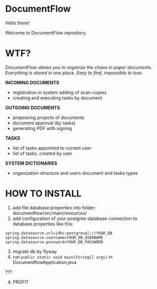 # DocumentFlow

Hello there!

Welcome to DocumentFlow repository.

# WTF?
*DocumentFlow allows you to organize the chaos in paper documents. Everything is stored in one place. Easy to find, impossible to lose.*


**INCOMING DOCUMENTS**
- registration in system adding of scan-copies
- creating and executing tasks by document

**OUTGOING DOCUMENTS**
- prepearing projects of documents
- document approval (by tasks)
- generating PDF with signing

**TASKS**
- list of tasks appointed to current user
- list of tasks, created by user

**SYSTEM DICTIONARIES**
- organization structure and users document and tasks types

# HOW TO INSTALL
1. add file database.properties into folder: documentflow/src/main/resources/
2. add configuration of your postgres-database connection to database.properties like this:
```
spring.datasource.url=jdbc:postgresql://YOUR_DB
spring.datasource.username=YOUR_DB_USERNAME
spring.datasource.password=YOUR_DB_PASSWORD
```
3. migrate db by flyway
4. run ```public static void main(String[] args)``` in DocumentflowApplication.java

???

4. PROFIT

